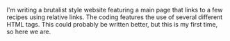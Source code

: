 I'm writing a brutalist style website featuring a main page that links to a few recipes using relative links. The coding features the use of several different HTML tags. This could probably be written better, but this is my first time, so here we are. 
